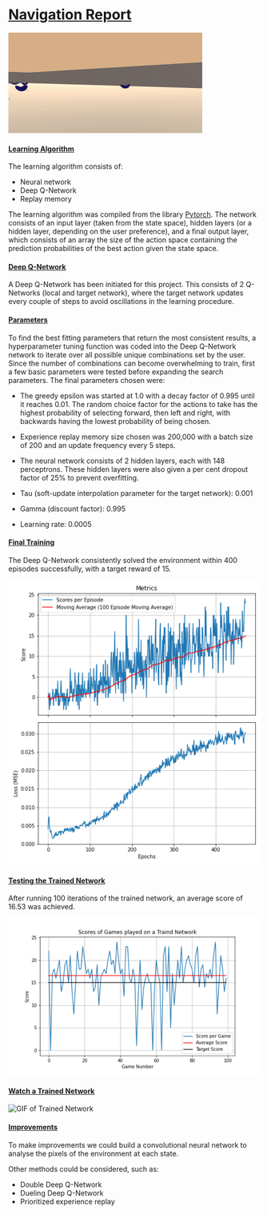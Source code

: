 # <u>Navigation Report</u>

![GIF of Trained Network](Images/BananaAnimation1.gif)


#### <u>Learning Algorithm</u>
The learning algorithm consists of:
- Neural network
- Deep Q-Network
- Replay memory


The learning algorithm was compiled from the library [Pytorch](https://pytorch.org/). The network consists of an input layer (taken from the state space), hidden layers (or a hidden layer, depending on the user preference), and a final output layer, which consists of an array the size of the action space containing the prediction probabilities of the best action given the state space. 

#### <u>Deep Q-Network</u>
A Deep Q-Network has been initiated for this project. This consists of 2 Q-Networks (local and target network), where the target network updates every couple of steps to avoid oscillations in the learning procedure.


#### <u>Parameters</u>
To find the best fitting parameters that return the most consistent results, a hyperparameter tuning function was coded into the Deep Q-Network network to iterate over all possible unique combinations set by the user. Since the number of combinations can become overwhelming to train, first a few basic parameters were tested before expanding the search parameters. The final parameters chosen were:


- The greedy epsilon was started at 1.0 with a decay factor of 0.995 until it reaches 0.01. The random choice factor for the actions to take has the highest probability of selecting forward, then left and right, with backwards having the lowest probability of being chosen.

- Experience replay memory size chosen was 200,000 with a batch size of 200 and an update frequency every 5 steps.
- The neural network consists of 2 hidden layers, each with 148 perceptrons. These hidden layers were also given a per cent dropout factor of 25% to prevent overfitting.
- Tau (soft-update interpolation parameter for the target network): 0.001
- Gamma (discount factor): 0.995
- Learning rate: 0.0005


#### <u>Final Training</u>

The Deep Q-Network consistently solved the environment within 400 episodes successfully, with a target reward of 15.

![GIF of Trained Network](Images/AverageScoreLoss.png)


#### <u>Testing the Trained Network</u>
After running 100 iterations of the trained network, an average score of 16.53 was achieved.

![GIF of Trained Network](Images/TainedNetworkScores.png)

#### <u>Watch a Trained Network</u>
![GIF of Trained Network](Images/BananaAnimation2.gif)

#### <u>Improvements</u>

To make improvements we could build a convolutional neural network to analyse the pixels of the environment at each state. 

Other methods could be considered, such as:
- Double Deep Q-Network
- Dueling Deep Q-Network
- Prioritized experience replay






